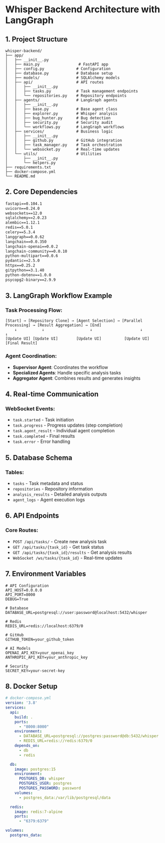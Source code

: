 # Whisper Backend Architecture with LangGraph

## 1. Project Structure
```
whisper-backend/
├── app/
│   ├── __init__.py
│   ├── main.py                 # FastAPI app
│   ├── config.py              # Configuration
│   ├── database.py            # Database setup
│   ├── models/                # SQLAlchemy models
│   ├── api/                   # API routes
│   │   ├── __init__.py
│   │   ├── tasks.py           # Task management endpoints
│   │   └── repositories.py    # Repository endpoints
│   ├── agents/                # LangGraph agents
│   │   ├── __init__.py
│   │   ├── base.py            # Base agent class
│   │   ├── explorer.py        # Whisper analysis
│   │   ├── bug_hunter.py      # Bug detection
│   │   ├── security.py        # Security audit
│   │   └── workflows.py       # LangGraph workflows
│   ├── services/              # Business logic
│   │   ├── __init__.py
│   │   ├── github.py          # GitHub integration
│   │   ├── task_manager.py    # Task orchestration
│   │   └── websocket.py       # Real-time updates
│   └── utils/                 # Utilities
│       ├── __init__.py
│       └── helpers.py
├── requirements.txt
├── docker-compose.yml
└── README.md
```

## 2. Core Dependencies
```txt
fastapi==0.104.1
uvicorn==0.24.0
websockets==12.0
sqlalchemy==2.0.23
alembic==1.12.1
redis==5.0.1
celery==5.3.4
langgraph==0.0.62
langchain==0.0.350
langchain-openai==0.0.2
langchain-community==0.0.10
python-multipart==0.0.6
pydantic==2.5.0
httpx==0.25.2
gitpython==3.1.40
python-dotenv==1.0.0
psycopg2-binary==2.9.9
```

## 3. LangGraph Workflow Example

### Task Processing Flow:
```
[Start] → [Repository Clone] → [Agent Selection] → [Parallel Processing] → [Result Aggregation] → [End]
    ↓           ↓                    ↓                     ↓                      ↓
[Update UI] [Update UI]        [Update UI]          [Update UI]           [Final Result]
```

### Agent Coordination:
- **Supervisor Agent**: Coordinates the workflow
- **Specialized Agents**: Handle specific analysis tasks
- **Aggregator Agent**: Combines results and generates insights

## 4. Real-time Communication

### WebSocket Events:
- `task.started` - Task initiation
- `task.progress` - Progress updates (step completion)
- `task.agent_result` - Individual agent completion
- `task.completed` - Final results
- `task.error` - Error handling

## 5. Database Schema

### Tables:
- `tasks` - Task metadata and status
- `repositories` - Repository information
- `analysis_results` - Detailed analysis outputs
- `agent_logs` - Agent execution logs

## 6. API Endpoints

### Core Routes:
- `POST /api/tasks/` - Create new analysis task
- `GET /api/tasks/{task_id}` - Get task status
- `GET /api/tasks/{task_id}/results` - Get analysis results
- `WebSocket /ws/tasks/{task_id}` - Real-time updates

## 7. Environment Variables
```env
# API Configuration
API_HOST=0.0.0.0
API_PORT=8000
DEBUG=True

# Database
DATABASE_URL=postgresql://user:password@localhost:5432/whisper

# Redis
REDIS_URL=redis://localhost:6379/0

# GitHub
GITHUB_TOKEN=your_github_token

# AI Models
OPENAI_API_KEY=your_openai_key
ANTHROPIC_API_KEY=your_anthropic_key

# Security
SECRET_KEY=your-secret-key
```

## 8. Docker Setup
```yaml
# docker-compose.yml
version: '3.8'
services:
  api:
    build: .
    ports:
      - "8000:8000"
    environment:
      - DATABASE_URL=postgresql://postgres:password@db:5432/whisper
      - REDIS_URL=redis://redis:6379/0
    depends_on:
      - db
      - redis

  db:
    image: postgres:15
    environment:
      POSTGRES_DB: whisper
      POSTGRES_USER: postgres
      POSTGRES_PASSWORD: password
    volumes:
      - postgres_data:/var/lib/postgresql/data

  redis:
    image: redis:7-alpine
    ports:
      - "6379:6379"

volumes:
  postgres_data:
``` 